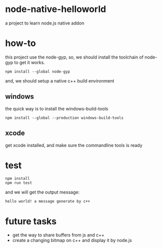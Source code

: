 # node-native-helloworld
a project to learn node.js native addon

# how-to
this project use the node-gyp, so, we should install the toolchain of node-gyp to get it works.

```
npm install --global node-gyp
```

and, we should setup a native c++ build environment

## windows
the quick way is to install the windows-build-tools
```
npm install --global --production windows-build-tools
```

## xcode
get xcode installed, and make sure the commandline tools is ready

# test
```
npm install
npm run test
```

and we will get the output message:
```
hello world! a message generate by c++
```

# future tasks
* get the way to share buffers from js and c++
* create a changing bitmap on c++ and display it by node.js
